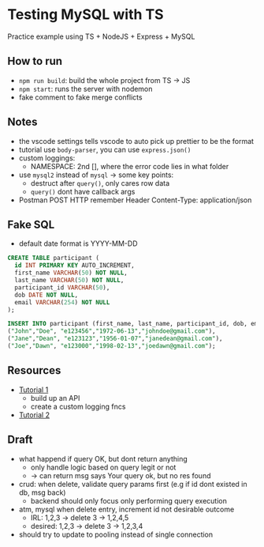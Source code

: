 # Testing MySQL with TS

Practice example using TS + NodeJS + Express + MySQL

## How to run

- `npm run build`: build the whole project from TS -> JS
- `npm start`: runs the server with nodemon
- fake comment to fake merge conflicts

## Notes

- the vscode settings tells vscode to auto pick up prettier to be the format
- tutorial use `body-parser`, you can use `express.json()`
- custom loggings:
  - NAMESPACE: 2nd [], where the error code lies in what folder
- use `mysql2` instead of `mysql` -> some key points:
  - destruct after `query()`, only cares row data
  - `query()` dont have callback args
- Postman POST HTTP remember Header Content-Type: application/json

## Fake SQL

- default date format is YYYY-MM-DD

```SQL
CREATE TABLE participant (
  id INT PRIMARY KEY AUTO_INCREMENT,
  first_name VARCHAR(50) NOT NULL,
  last_name VARCHAR(50) NOT NULL,
  participant_id VARCHAR(50),
  dob DATE NOT NULL,
  email VARCHAR(254) NOT NULL
);

INSERT INTO participant (first_name, last_name, participant_id, dob, email) VALUES
("John","Doe", "e123456","1972-06-13","johndoe@gmail.com"),
("Jane","Dean", "e123123","1956-01-07","janedean@gmail.com"),
("Joe","Dawn", "e123000","1998-02-13","joedawn@gmail.com");
```

## Resources

- [Tutorial 1](https://www.youtube.com/watch?v=vyz47fUXcxU&t=0s)
  - build up an API
  - create a custom logging fncs
- [Tutorial 2](https://www.youtube.com/watch?v=eTRSl1As83A&t=65s)

## Draft

- what happend if query OK, but dont return anything
  - only handle logic based on query legit or not
  - -> can return msg says Your query ok, but no res found
- crud: when delete, validate query params first (e.g if id dont existed in db, msg back)
  - backend should only focus only performing query execution
- atm, mysql when delete entry, increment id not desirable outcome
  - IRL: 1,2,3 -> delete 3 -> 1,2,4,5
  - desired: 1,2,3 -> delete 3 -> 1,2,3,4
- should try to update to pooling instead of single connection
